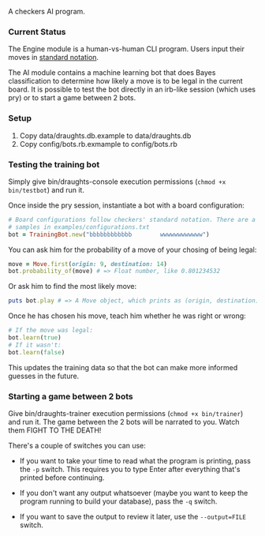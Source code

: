 A checkers AI program.

### Current Status

The Engine module is a human-vs-human CLI program. Users input their moves in 
[standard notation](http://en.wikipedia.org/wiki/English_draughts#Notation).

The AI module contains a machine learning bot that does Bayes classification to 
determine how likely a move is to be legal in the current board. It is possible 
to test the bot directly in an irb-like session (which uses pry) or to start 
a game between 2 bots.

### Setup

1. Copy data/draughts.db.example to data/draughts.db
2. Copy config/bots.rb.exmample to config/bots.rb

### Testing the training bot

Simply give bin/draughts-console execution permissions (`chmod +x bin/testbot`) 
and run it.

Once inside the pry session, instantiate a bot with a board configuration:

```ruby
# Board configurations follow checkers' standard notation. There are a few 
# samples in examples/configurations.txt
bot = TrainingBot.new("bbbbbbbbbbbb        wwwwwwwwwwww")
```

You can ask him for the probability of a move of your chosing of being legal:

```ruby
move = Move.first(origin: 9, destination: 14)
bot.probability_of(move) # => Float number, like 0.801234532
```
 
Or ask him to find the most likely move:

```ruby
puts bot.play # => A Move object, which prints as (origin, destination)
```

Once he has chosen his move, teach him whether he was right or wrong:

```ruby
# If the move was legal:
bot.learn(true)
# If it wasn't:
bot.learn(false)
```

This updates the training data so that the bot can make more informed guesses 
in the future.

### Starting a game between 2 bots

Give bin/draughts-trainer execution permissions (`chmod +x bin/trainer`) and 
run it.  The game between the 2 bots will be narrated to you. Watch them FIGHT 
TO THE DEATH!

There's a couple of switches you can use:

* If you want to take your time to read what the program is printing, pass the 
  `-p` switch. This requires you to type Enter after everything that's printed 
before continuing.

* If you don't want any output whatsoever (maybe you want to keep the program 
  running to build your database), pass the `-q` switch.

* If you want to save the output to review it later, use the `--output=FILE` 
  switch.

